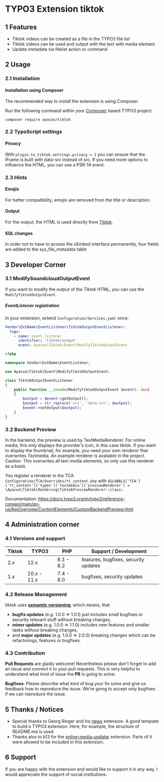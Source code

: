 # TYPO3 Extension tiktok

## 1 Features

* Tiktok videos can be created as a file in the TYPO3 file list
* Tiktok videos can be used and output with the text with media element
* Update metadata via filelist action or command

## 2 Usage

### 2.1 Installation

#### Installation using Composer

The recommended way to install the extension is using Composer.

Run the following command within your [Composer][1] based TYPO3 project:

```
composer require ayacoo/tiktok
```

### 2.2 TypoScript settings

#### Privacy

With `plugin.tx_tiktok.settings.privacy = 1` you can ensure that the IFrame is built with
data-src instead of src. If you need more options to influence the HTML, you can use a PSR-14 event.

### 2.3 Hints

#### Emojis

For better compatibility, emojis are removed from the title or description.

#### Output

For the output, the HTML is used directly from [Tiktok][4].

#### SQL changes

In order not to have to access the oEmbed interface permanently, four fields are added to the sys_file_metadata table

## 3 Developer Corner

### 3.1 ModifySoundcloudOutputEvent

If you want to modify the output of the Tiktok HTML, you can use the `ModifyTiktokOutputEvent`.

##### EventListener registration

In your extension, extend `Configuration/Services.yaml` once:

```yaml
Vendor\ExtName\EventListener\TiktokOutputEventListener:
  tags:
    - name: event.listener
      identifier: 'tiktok/output'
      event: Ayacoo\Tiktok\Event\ModifyTiktokOutputEvent
```

```php
<?php

namespace Vendor\ExtName\EventListener;

use Ayacoo\Tiktok\Event\ModifyTiktokOutputEvent;

class TiktokOutputEventListener
{
    public function __invoke(ModifyTiktokOutputEvent $event): void
    {
        $output = $event->getOutput();
        $output = str_replace('src', 'data-src', $output);
        $event->setOutput($output);
    }
}
```

### 3.2 Backend Preview

In the backend, the preview is used by TextMediaRenderer. For online media, this only displays the provider's icon, in this case tiktok. If you want to display the thumbnail, for example, you need your own renderer that overwrites Textmedia. An example renderer is available in the project. Caution: This overwrites all text media elements, so only use this renderer as a basis.

You register a renderer in the TCA `Configuration/TCA/Overrides/tt_content.php` with `$GLOBALS['TCA']['tt_content']['types']['textmedia']['previewRenderer'] = \Ayacoo\Tiktok\Rendering\TiktokPreviewRenderer::class;`

Documentation: https://docs.typo3.org/m/typo3/reference-coreapi/main/en-us/ApiOverview/ContentElements/CustomBackendPreview.html

## 4 Administration corner

### 4.1 Versions and support

| Tiktok | TYPO3       | PHP       | Support / Development                |
|--------|-------------|-----------|--------------------------------------|
| 2.x    | 12.x        | 8.1 - 8.2 | features, bugfixes, security updates |
| 1.x    | 10.x - 11.x | 7.4 - 8.0 | bugfixes, security updates           |

### 4.2 Release Management

tiktok uses [**semantic versioning**][2], which means, that
* **bugfix updates** (e.g. 1.0.0 => 1.0.1) just includes small bugfixes or security relevant stuff without breaking changes,
* **minor updates** (e.g. 1.0.0 => 1.1.0) includes new features and smaller tasks without breaking changes,
* and **major updates** (e.g. 1.0.0 => 2.0.0) breaking changes which can be refactorings, features or bugfixes.

### 4.3 Contribution

**Pull Requests** are gladly welcome! Nevertheless please don't forget to add an issue and connect it to your pull requests. This
is very helpful to understand what kind of issue the **PR** is going to solve.

**Bugfixes**: Please describe what kind of bug your fix solve and give us feedback how to reproduce the issue. We're going
to accept only bugfixes if we can reproduce the issue.

## 5 Thanks / Notices

- Special thanks to Georg Ringer and his [news][3] extension. A good template to build a TYPO3 extension. Here, for example, the structure of README.md is used.
- Thanks also to b13 for the [online-media-updater][5] extension. Parts of it were allowed to be included in this extension.


[1]: https://getcomposer.org/
[2]: https://semver.org/
[3]: https://github.com/georgringer/news
[4]: https://developers.tiktok.com/doc/embed-videos
[5]: https://github.com/b13/online-media-updater

## 6 Support

If you are happy with the extension and would like to support it in any way, I would appreciate the support of social institutions.

